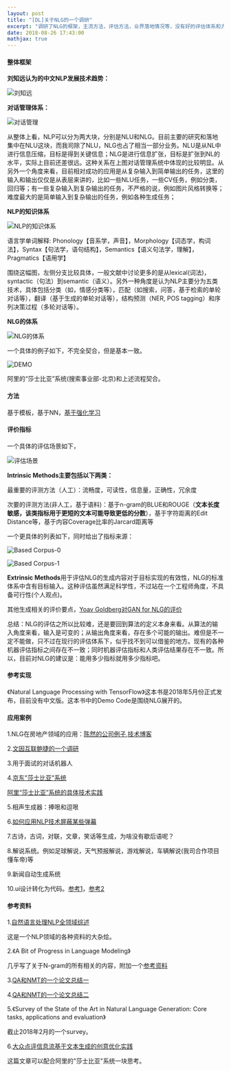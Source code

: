 ```yaml
---
layout: post
title: "[DL]关于NLG的一个调研"
excerpt: "调研了NLG的框架，主流方法，评估方法，业界落地情况等，没有好的评估体系和方法会制约NLG的发展，因此设计合理有效好用的评估指标是一个非常有挑战性的问题。"
date: 2018-08-26 17:43:00
mathjax: true
---
```


#### 整体框架

**刘知远认为的中文NLP发展技术趋势：**

![刘知远](http://wx1.sinaimg.cn/mw690/aba7d18bgy1fulvjtwt4gj20k00e90ze.jpg)

**对话管理体系：**

![对话管理](http://wx4.sinaimg.cn/mw690/aba7d18bgy1fulvjt9it2j20go05xmxl.jpg)

从整体上看，NLP可以分为两大块，分别是NLU和NLG。目前主要的研究和落地集中在NLU这块，而我司除了NLU，NLG也占了相当一部分业务。NLU是从NL中进行信息压缩，目标是得到关键信息；NLG是进行信息扩张，目标是扩张到NL的水平，实际上目前还差很远。这种关系在上图对话管理系统中体现的比较明显。从另外一个角度来看，目前相对成功的应用是从复杂输入到简单输出的任务，这里的输入和输出仅仅是从表层来讲的，比如一些NLU任务，一些CV任务，例如分类，回归等；有一些复杂输入到复杂输出的任务，不严格的说，例如图片风格转换等；难度最大的是简单输入到复杂输出的任务，例如各种生成任务；

**NLP的知识体系**

![NLP的知识体系](http://wx3.sinaimg.cn/mw690/aba7d18bgy1fulzf16u0uj20ya0hqjrr.jpg)

语言学单词解释: Phonology【音系学，声音】，Morphology【词态学，构词法】，Syntax【句法学，语句结构】，Semantics【语义句法学，理解】，Pragmatics【语用学】

围绕这幅图，左侧分支比较具体，一般文献中讨论更多的是从lexical(词法)，syntactic（句法）到semantic（语义）。另外一种角度是认为NLP主要分为五类技术，具体包括分类（如，情感分类等），匹配（如搜索，问答，基于检索的单轮对话等），翻译（基于生成的单轮对话等），结构预测（NER, POS tagging）和序列决策过程（多轮对话等）。

**NLG的体系**

![NLG的体系](http://wx1.sinaimg.cn/mw690/aba7d18bgy1fulzr15alzj20yg0icabn.jpg)

一个具体的例子如下，不完全契合，但是基本一致。

![DEMO](http://wx2.sinaimg.cn/mw690/aba7d18bgy1fun7ppksw3j20rf0mmagc.jpg)

阿里的“莎士比亚”系统(搜索事业部-北京)和上述流程契合。


#### 方法

基于模板，基于NN，[基于强化学习](https://zhuanlan.zhihu.com/p/22385421)

#### 评价指标

一个具体的评估场景如下，

![评估场景](http://wx2.sinaimg.cn/mw690/aba7d18bgy1fun5oa2g5oj20tf0jlte3.jpg)

**Intrinsic Methods主要包括以下两类：**

最重要的评测方法（人工）：流畅度，可读性，信息量，正确性，冗余度  

次要的评测方法(非人工，基于语料)：基于n-gram的BLUE和ROUGE（**文本长度敏感，该类指标用于更短的文本可能导致更低的分数**），基于字符距离的Edit Distance等，基于内容Coverage比率的Jarcard距离等

一个更具体的列表如下，同时给出了指标来源：

![Based Corpus-0](http://wx1.sinaimg.cn/mw690/aba7d18bgy1fun616qwrij20pt0majxs.jpg)

![Based Corpus-1](http://wx4.sinaimg.cn/mw690/aba7d18bgy1fun617b8wbj20pt0cgjv7.jpg)

**Extrinsic Methods**用于评估NLG的生成内容对于目标实现的有效性，NLG的标准体系中含有目标输入。这种评估虽然满足科学性，不过站在一个工程师角度，不具备可行性(个人观点)。

其他生成相关的评价要点，[Yoav Goldberg对GAN for NLG的评价](https://www.zhihu.com/question/60902505/answer/181516454)

总结：NLG的评估之所以比较难，还是要回到算法的定义本身来看。从算法的输入角度来看，输入是可变的；从输出角度来看，存在多个可能的输出。难但是不一定不能做，只不过在现行的评估体系下，似乎找不到可以借鉴的地方。现有的各种机器评估指标之间存在不一致；同时机器评估指标和人类评估结果存在不一致。所以，目前对NLG的建议是：能用多少指标就用多少指标吧。


#### 参考实现

《Natural Language Processing with TensorFlow》这本书是2018年5月份正式发布，目前没有中文版。这本书中的Demo Code是围绕NLG展开的。


#### 应用案例

1.NLG在房地产领域的应用：[陈然的公司例子](https://zhuanlan.zhihu.com/p/26419996),[技术博客](https://link.zhihu.com/?target=https%3A//www.trulia.com/blog/tech/nlg-in-real-estate/)

2.[文因互联鲍捷的一个调研](https://zhuanlan.zhihu.com/p/22922261)

3.用于面试的对话机器人

4.[京东"莎士比亚"系统](http://baijiahao.baidu.com/s?id=1597154374378244003&wfr=spider&for=pc)

[阿里“莎士比亚”系统的具体技术实践](https://zhuanlan.zhihu.com/p/33956907)

5.相声生成器：捧哏和逗哏

6.[如何应用NLP技术屏蔽某些弹幕](https://www.zhihu.com/question/53959076)

7.古诗，古词，对联，文章，笑话等生成，为啥没有歇后语呢？

8.解说系统。例如足球解说，天气预报解说，游戏解说，车辆解说(我司合作项目懂车帝)等

9.新闻自动生成系统

10.ui设计转化为代码。[参考1](https://zhuanlan.zhihu.com/p/57711298?utm_source=qq&utm_medium=social&utm_oi=52727124066304)，[参考2](https://zhuanlan.zhihu.com/p/61039399?utm_source=qq&utm_medium=social&utm_oi=52727124066304)


#### 参考资料

1.[自然语言处理NLP全领域综述](https://blog.csdn.net/lizhe_dashuju/article/details/81099900)

这是一个NLP领域的各种资料的大杂烩。

2.《A Bit of Progress in Language Modeling》

几乎写了关于N-gram的所有相关的内容，附加一个[参考资料](https://zhuanlan.zhihu.com/p/32829048)

3.[QA和NMT的一个论文总结一](https://blog.csdn.net/abcjennifer/article/details/51232645)

4.[QA和NMT的一个论文总结二](https://blog.csdn.net/abcjennifer/article/details/53428053)

5.《Survey of the State of the Art in Natural Language Generation: Core tasks, applications and evaluation》

截止2018年2月的一个survey。

6.[大众点评信息流基于文本生成的创意优化实践](https://mp.weixin.qq.com/s?__biz=MjM5NjQ5MTI5OA==&mid=2651750430&idx=1&sn=7ab5c680f97bc33bd690a312ffeeb035&chksm=bd1259538a65d0454c1420c789c74e07e34e8521d9084bbffadb3d6582383a100f3a32555c59&scene=0&xtrack=1&key=28dc293fbde3bc4d22a7787362b1143d4503047e44b2fdb4741059fa9913b38255a890af957d2f94b1ca7d7356dae3ac7f9bf5d2ce98c2e7cba6a9d63a27847fb654fa9330e7b8e639d8ef3b43626590&ascene=0&uin=MTg2NTIxNzUxNw%3D%3D&devicetype=iMac+MacBookAir7%2C2+OSX+OSX+10.12.6+build(16G29)&version=11020201&lang=zh_CN&pass_ticket=hLODkFUmVHZ%2Fg9yhYS8vhxKA2hgAOAYjIKpK%2BYmIB8PjY0WtI3bxQVFbW7PUmzri)

这篇文章可以配合阿里的"莎士比亚"系统一块思考。














